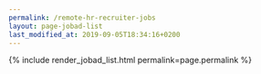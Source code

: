 ```yaml
---
permalink: /remote-hr-recruiter-jobs
layout: page-jobad-list
last_modified_at: 2019-09-05T18:34:16+0200
---
```

{% include render_jobad_list.html permalink=page.permalink %}
